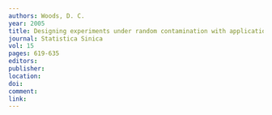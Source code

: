 ```yaml
---
authors: Woods, D. C. 
year: 2005 
title: Designing experiments under random contamination with application to polynomial spline regression 
journal: Statistica Sinica 
vol: 15 
pages: 619-635 
editors: 
publisher: 
location: 
doi: 
comment: 
link: 
---
```

 
